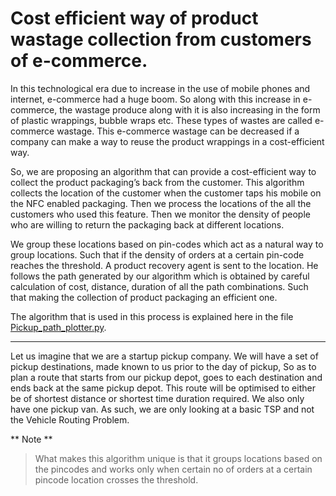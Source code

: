 # Cost efficient way of product wastage collection from customers of e-commerce.

In this technological era due to increase in the use of mobile phones and internet, e-commerce had a huge boom. So along with this increase in e-commerce, the wastage produce along with it is also increasing in the form of plastic wrappings, bubble wraps etc. These types of wastes are called e-commerce wastage. This e-commerce wastage can be decreased if a company can make a way to reuse the product wrappings in a cost-efficient way.

So, we are proposing an algorithm that can provide a cost-efficient way to collect the product packaging’s back from the customer. This algorithm collects the location of the customer when the customer taps his mobile on the NFC enabled packaging. Then we process the locations of the all the customers who used this feature. Then we monitor the density of people who are willing to return the packaging back at different locations.

We group these locations based on pin-codes which act as a natural way to group locations. Such that if the density of orders at a certain pin-code reaches the threshold. A product recovery agent is sent to the location. He follows the path generated by our algorithm which is obtained by careful calculation of cost, distance, duration of all the path combinations. Such that making the collection of product packaging an efficient one.

The algorithm that is used in this process is explained here in the file [Pickup_path_plotter.py](https://github.com/jithendra-varma/Shortest_pickup_path_algorithm_using_python/blob/main/Pickup_path_plotter.py).

---

Let us imagine that we are a startup pickup company. We will have a set of pickup destinations, made known to us prior to the day of pickup, So as to plan a route that starts from our pickup depot, goes to each destination and ends back at the same pickup depot. This route will be optimised to either be of shortest distance or shortest time duration required. We also only have one pickup van. As such, we are only looking at a basic TSP and not the Vehicle Routing Problem.

** Note **

> What makes this algorithm unique is that it groups locations based on the pincodes and works only when certain no of orders at a certain pincode location crosses the threshold.
